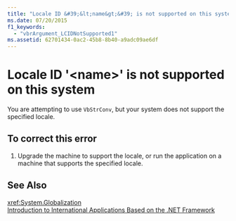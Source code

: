 ```yaml
---
title: "Locale ID &#39;&lt;name&gt;&#39; is not supported on this system"
ms.date: 07/20/2015
f1_keywords: 
  - "vbrArgument_LCIDNotSupported1"
ms.assetid: 62701434-0ac2-45b8-8b40-a9adc09ae6df
---
```

# Locale ID &#39;&lt;name&gt;&#39; is not supported on this system
You are attempting to use `VbStrConv`, but your system does not support the specified locale.  
  
## To correct this error  
  
1.  Upgrade the machine to support the locale, or run the application on a machine that supports the specified locale.  
  
## See Also  
 <xref:System.Globalization>  
 [Introduction to International Applications Based on the .NET Framework](/visualstudio/ide/introduction-to-international-applications-based-on-the-dotnet-framework)

